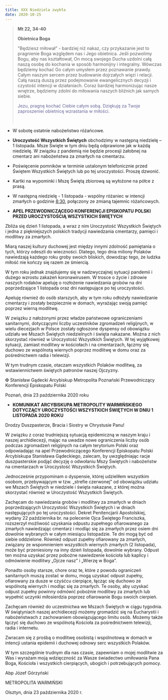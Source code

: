 ```yaml
---
title: XXX Niedziela zwykła
date: 2020-10-25
---
```


> **Mt 22, 34-40**
>
> **Obietnica Boga**
>
> "Będziesz miłował" - bardziej niż nakaz, czy przykazanie jest to pragnienie Boga względem nas i Jego obietnica. Jeśli pozwolimy Bogu, aby nas kształtował, On mocą swojego Ducha uzdolni całą naszą osobę do kochania w sposób harmonijny i integralny. Wówczas będziemy kochać Go całym umysłem przez poznawanie prawdy. Całym naszym sercem przez budowanie dojrzałych więzi i relacji. Całą naszą duszą przez podejmowanie ewangelicznych decyzji i czystość intencji w działaniach. Coraz bardziej harmonizując nasze wnętrze, będziemy zdolni do miłowania naszych bliźnich jak samych siebie.
>
> <span style="color: #666699;">Jezu, pragnę kochać Ciebie całym sobą. Dziękuję za Twoje zaproszeniei obietnicę wzrastania w miłości. </span>
>
> &nbsp;

- W sobotę ostatnie nabożeństwo różańcowe.
- **Uroczystość Wszystkich Świętych** obchodzimy w następną niedzielę – 1 listopada. Msze Święte w tym dniu będą odprawione jak w każdą niedzielę. W związku z pandemią nie będzie procesji żałobnej na cmentarz ani nabożeństwa za zmarłych na cmentarzu.
- Poświęcenie pomników w terminie ustalonym telefonicznie przed Świętem Wszystkich Świętych lub po tej uroczystości. Proszę dzwonić.
- Kartki na wypominki i Mszę Świętą zbiorową są wyłożone na półce z prasą.
- W następną niedzielę - 1 listopada - wspólny różaniec w intencji zmarłych o godzinie <u>8:30</u>, połączony ze zmianą tajemnic różańcowych.



- **APEL PRZEWODNICZĄCEGO KONFERENCJI EPISKOPATU POLSKI PRZED UROCZYSTOŚCIĄ WSZYSTKICH ŚWIĘTYCH**

Zbliża się dzień 1 listopada, a wraz z nim Uroczystość Wszystkich Świętych i jedna z piękniejszych polskich tradycji nawiedzania cmentarzy, pamięci i modlitwy za zmarłych.

Miarą naszej kultury duchowej jest między innymi zdolność pamiętania o tych, którzy odeszli do wieczności. Dlatego, tego dnia miliony Polaków nawiedzają każdego roku groby swoich bliskich, dowodząc tego, że ludzka miłość nie kończy się razem ze śmiercią.

W tym roku jednak znajdujemy się w nadzwyczajnej sytuacji pandemii i dużego wzrostu zakażeń koronawirusem. W trosce o życie i zdrowie naszych rodaków apeluję o rozłożenie nawiedzania grobów na dni poprzedzające 1 listopada oraz dni następujące po tej uroczystości.

Apeluję również do osób starszych, aby w tym roku odłożyły nawiedzanie cmentarzy i zostały bezpiecznie w domach, wyrażając swoją pamięć poprzez wierną modlitwę.

W związku z nałożonymi przez władze państwowe ograniczeniami sanitarnymi, dotyczącymi liczby uczestników zgromadzeń religijnych, w wielu diecezjach w Polsce zostały ogłoszone dyspensy od obowiązku udziału we Mszach Świętych niedzielnych i święta nakazane. Można z nich skorzystać również w Uroczystość Wszystkich Świętych. W tej wyjątkowej sytuacji, zamiast modlitwy w kościołach i na cmentarzach, łączmy się duchowo ze wspólnotą wiernych poprzez modlitwę w domu oraz za pośrednictwem radia i telewizji.

W tym trudnym czasie, otaczam wszystkich Polaków modlitwą, za wstawiennictwem świętych patronów naszej Ojczyzny.

✠ Stanisław Gądecki
Arcybiskup Metropolita Poznański
Przewodniczący Konferencji Episkopatu Polski

Poznań, dnia 23 października 2020 roku



- **KOMUNIKAT ARCYBISKUPA METROPOLITY WARMIŃSKIEGO DOTYCZĄCY UROCZYSTOŚCI WSZYSTKICH ŚWIĘTYCH W DNIU 1 LISTOPADA 2020 ROKU**

Drodzy Duszpasterze, Bracia i Siostry w Chrystusie Panu!

W związku z coraz trudniejszą sytuacją epidemiczną w naszym kraju i naszej archidiecezji, mając na uwadze nowe ograniczenia liczby osób podczas zgromadzeń religijnych na całym terytorium Polski oraz odpowiadając na apel Przewodniczącego Konferencji Episkopatu Polski Arcybiskupa Stanisława Gądeckiego, zalecam, by uwzględniając racje duszpasterskie podjąć decyzję o odwołaniu Mszy Świętych i nabożeństw na cmentarzach w Uroczystość Wszystkich Świętych.

Jednocześnie przypominam o dyspensie, której udzieliłem wszystkim osobom, przebywającym w tzw. „strefie czerwonej” od obowiązku udziału we Mszach Świętych w niedziele i święta nakazane, z której można skorzystać również w Uroczystość Wszystkich Świętych.

Zachęcam do nawiedzania grobów i modlitwy za zmarłych w dniach poprzedzających Uroczystość Wszystkich Świętych i w dniach następujących po tej uroczystości. Dekret Penitencjarii Apostolskiej, wydany 22 października br. na polecenie Ojca Świętego Franciszka, rozszerzył możliwość uzyskania odpustu zupełnego ofiarowanego za zmarłych nawiedzając cmentarz i modląc się za zmarłych przez osiem dni dowolnie wybranych w całym miesiącu listopadzie. Te dni mogą być od siebie oddzielone. Również odpust zupełny ofiarowany za zmarłych, związany ze wspomnieniem wszystkich wiernych zmarłych (2 listopada), może być przeniesiony na inny dzień listopada, dowolnie wybrany. Odpust ten można uzyskać przez pobożne nawiedzenie kościoła lub kaplicy i odmówienie modlitwy „Ojcze nasz” i „Wierzę w Boga”.

Ponadto osoby starsze, chore oraz te, które z powodu ograniczeń sanitarnych muszą zostać w domu, mogą uzyskać odpust zupełny, ofiarowany za dusze w czyśćcu cierpiące, łącząc się duchowo ze wspólnotą wiernych i modląc się za zmarłych. Te osoby, aby uzyskać odpust zupełny powinny odmówić pobożnie modlitwy za zmarłych lub wypełnić uczynki miłosierdzia poprzez ofiarowanie Bogu swoich cierpień.

Zachęcam również do uczestnictwa we Mszach Świętych w ciągu tygodnia. W świątyniach naszej archidiecezji możemy gromadzić się na Eucharystii i nabożeństwach z zachowaniem obowiązującego limitu osób. Możemy także łączyć się duchowo ze wspólnotą Kościoła za pośrednictwem telewizji, radia i internetu.

Zwracam się z prośbą o modlitwę osobistą i wspólnotową w domach w intencji ustania epidemii i duchowej odnowy serc wszystkich Polaków.

W tym szczególnie trudnym dla nas czasie, zapewniam o mojej modlitwie za Was i wyrażam moją wdzięczność za Wasze świadectwo umiłowania Pana Boga, Kościoła i wszystkich cierpiących, ubogich i potrzebujących pomocy.


Abp Józef Górzyński

METROPOLITA WARMIŃSKI


Olsztyn, dnia 23 października 2020 r.

